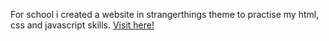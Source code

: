 For school i created a website in strangerthings theme to practise my html, css and javascript skills.
<a href="https://eindwebsite-iwder.web.app/" target="_blank">Visit here!</a>
